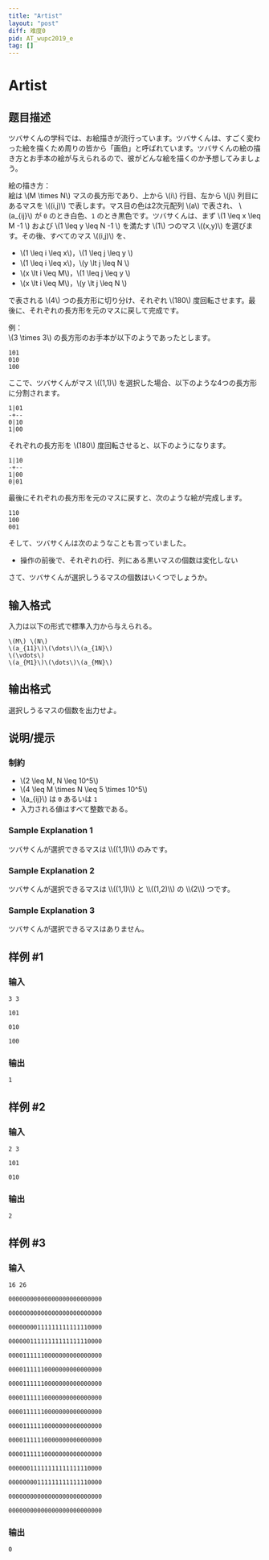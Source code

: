 ```yaml
---
title: "Artist"
layout: "post"
diff: 难度0
pid: AT_wupc2019_e
tag: []
---
```


# Artist

## 题目描述

[problemUrl]: https://atcoder.jp/contests/wupc2019/tasks/wupc2019_e

ツバサくんの学科では、お絵描きが流行っています。ツバサくんは、すごく変わった絵を描くため周りの皆から「画伯」と呼ばれています。ツバサくんの絵の描き方とお手本の絵が与えられるので、彼がどんな絵を描くのか予想してみましょう。

絵の描き方：  
 絵は \\(M \\times N\\) マスの長方形であり、上から \\(i\\) 行目、左から \\(j\\) 列目にあるマスを \\((i,j)\\) で表します。マス目の色は2次元配列 \\(a\\) で表され、 \\(a\_{ij}\\) が `0` のとき白色、`1` のとき黒色です。ツバサくんは、まず \\(1 \\leq x \\leq M -1 \\) および \\(1 \\leq y \\leq N -1 \\) を満たす \\(1\\) つのマス \\((x,y)\\) を選びます。その後、すべてのマス \\((i,j)\\) を、

- \\(1 \\leq i \\leq x\\)，\\(1 \\leq j \\leq y \\)
- \\(1 \\leq i \\leq x\\)，\\(y \\lt j \\leq N \\)
- \\(x \\lt i \\leq M\\)，\\(1 \\leq j \\leq y \\)
- \\(x \\lt i \\leq M\\)，\\(y \\lt j \\leq N \\)

で表される \\(4\\) つの長方形に切り分け、それぞれ \\(180\\) 度回転させます。最後に、それぞれの長方形を元のマスに戻して完成です。

例：  
 \\(3 \\times 3\\) の長方形のお手本が以下のようであったとします。

 ```
101
010
100
```

ここで、ツバサくんがマス \\((1,1)\\) を選択した場合、以下のような4つの長方形に分割されます。

 ```
1|01
-+--
0|10
1|00
```

それぞれの長方形を \\(180\\) 度回転させると、以下のようになります。

 ```
1|10
-+--
1|00
0|01
```

最後にそれぞれの長方形を元のマスに戻すと、次のような絵が完成します。

 ```
110
100
001
```

そして、ツバサくんは次のようなことも言っていました。

- 操作の前後で、それぞれの行、列にある黒いマスの個数は変化しない

さて、ツバサくんが選択しうるマスの個数はいくつでしょうか。

## 输入格式

入力は以下の形式で標準入力から与えられる。

 ```
\(M\) \(N\)
\(a_{11}\)\(\dots\)\(a_{1N}\)
\(\vdots\)
\(a_{M1}\)\(\dots\)\(a_{MN}\)
```

## 输出格式

選択しうるマスの個数を出力せよ。

## 说明/提示

### 制約

- \\(2 \\leq M, N \\leq 10^5\\)
- \\(4 \\leq M \\times N \\leq 5 \\times 10^5\\)
- \\(a\_{ij}\\) は `0` あるいは `1`
- 入力される値はすべて整数である。

### Sample Explanation 1

ツバサくんが選択できるマスは \\\\((1,1)\\\\) のみです。

### Sample Explanation 2

ツバサくんが選択できるマスは \\\\((1,1)\\\\) と \\\\((1,2)\\\\) の \\\\(2\\\\) つです。

### Sample Explanation 3

ツバサくんが選択できるマスはありません。

## 样例 #1

### 输入

```
3 3
101
010
100
```

### 输出

```
1
```

## 样例 #2

### 输入

```
2 3
101
010
```

### 输出

```
2
```

## 样例 #3

### 输入

```
16 26
00000000000000000000000000
00000000000000000000000000
00000000111111111111110000
00000011111111111111110000
00001111110000000000000000
00001111110000000000000000
00001111110000000000000000
00001111110000000000000000
00001111110000000000000000
00001111110000000000000000
00001111110000000000000000
00001111110000000000000000
00000011111111111111110000
00000000111111111111110000
00000000000000000000000000
00000000000000000000000000
```

### 输出

```
0
```

